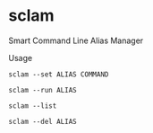 # sclam

Smart Command Line Alias Manager

Usage

    sclam --set ALIAS COMMAND
  
    sclam --run ALIAS
  
    sclam --list
  
    sclam --del ALIAS

